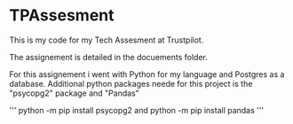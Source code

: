 # TPAssesment

This is my code for my Tech Assesment at Trustpilot.

The assignement is detailed in the docuements folder.

For this assignement i went with Python for my language and Postgres as a database.
Additional python packages neede for this project is the "psycopg2" package and "Pandas"

'''
python -m pip install psycopg2
and
python -m pip install pandas
'''
